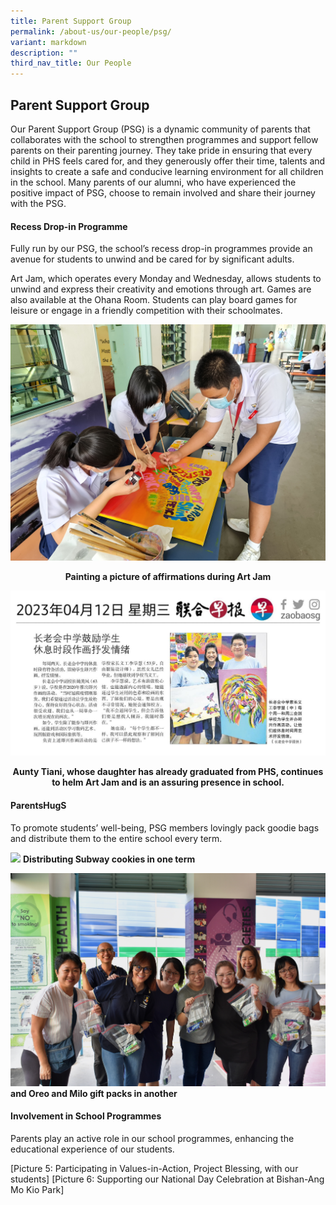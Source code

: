 ```yaml
---
title: Parent Support Group
permalink: /about-us/our-people/psg/
variant: markdown
description: ""
third_nav_title: Our People
---
```

<h2>Parent Support Group</h2>

Our Parent Support Group (PSG) is a dynamic community of parents that collaborates with the school to strengthen programmes and support fellow parents on their parenting journey. They take pride in ensuring that every child in PHS feels cared for, and they generously offer their time, talents and insights to create a safe and conducive learning environment for all children in the school. Many parents of our alumni, who have experienced the positive impact of PSG, choose to remain involved and share their journey with the PSG. 

<h4>Recess Drop-in Programme</h4>
Fully run by our PSG, the school’s recess drop-in programmes provide an avenue for students to unwind and be cared for by significant adults. 

Art Jam, which operates every Monday and Wednesday, allows students to unwind and express their creativity and emotions through art. Games are also available at the Ohana Room. Students can play board games for leisure or engage in a friendly competition with their schoolmates.

![](/images/2023images/PSG/psg%20picture%201.jpg) <center>**Painting a picture of affirmations during Art Jam**</center>

![](/images/psg%20picture%202.jpg)<center>**Aunty Tiani, whose daughter has already graduated from PHS, continues to helm Art Jam and is an assuring presence in school.** </center>

<h4>ParentsHugS</h4>
To promote students’ well-being, PSG members lovingly pack goodie bags and distribute them to the entire school every term. 

![](/images/2023images/PSG/picture%203%20conv.jpeg)
**Distributing Subway cookies in one term**


![](/images/2023images/PSG/psg%20picture%204.jpeg)
**and Oreo and Milo gift packs in another**

<h4>Involvement in School Programmes</h4>
Parents play an active role in our school programmes, enhancing the educational experience of our students. 

[Picture 5: Participating in Values-in-Action, Project Blessing, with our students]
[Picture 6: Supporting our National Day Celebration at Bishan-Ang Mo Kio Park]